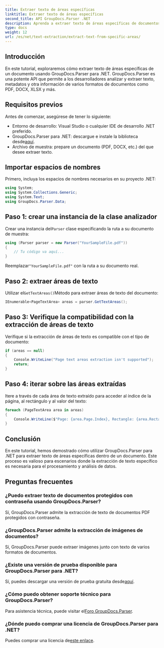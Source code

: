 ```yaml
---
title: Extraer texto de áreas específicas
linktitle: Extraer texto de áreas específicas
second_title: API GroupDocs.Parser .NET
description: Aprenda a extraer texto de áreas específicas de documentos usando GroupDocs.Parser para .NET. Guía sencilla paso a paso.
type: docs
weight: 12
url: /es/net/text-extraction/extract-text-from-specific-areas/
---
```

## Introducción
En este tutorial, exploraremos cómo extraer texto de áreas específicas de un documento usando GroupDocs.Parser para .NET. GroupDocs.Parser es una potente API que permite a los desarrolladores analizar y extraer texto, metadatos y otra información de varios formatos de documentos como PDF, DOCX, XLSX y más.
## Requisitos previos
Antes de comenzar, asegúrese de tener lo siguiente:
- Entorno de desarrollo: Visual Studio o cualquier IDE de desarrollo .NET preferido.
-  GroupDocs.Parser para .NET: descargue e instale la biblioteca desde[aquí](https://releases.groupdocs.com/parser/net/).
- Archivo de muestra: prepare un documento (PDF, DOCX, etc.) del que desee extraer texto.

## Importar espacios de nombres
Primero, incluya los espacios de nombres necesarios en su proyecto .NET:
```csharp
using System;
using System.Collections.Generic;
using System.Text;
using GroupDocs.Parser.Data;
```
## Paso 1: crear una instancia de la clase analizador
 Crear una instancia del`Parser` clase especificando la ruta a su documento de muestra:
```csharp
using (Parser parser = new Parser("YourSampleFile.pdf"))
{
    // Tu código va aquí...
}
```
 Reemplazar`"YourSampleFile.pdf"` con la ruta a su documento real.
## Paso 2: extraer áreas de texto
 Utilizar el`GetTextAreas()`Método para extraer áreas de texto del documento:
```csharp
IEnumerable<PageTextArea> areas = parser.GetTextAreas();
```
## Paso 3: Verifique la compatibilidad con la extracción de áreas de texto
Verifique si la extracción de áreas de texto es compatible con el tipo de documento:
```csharp
if (areas == null)
{
    Console.WriteLine("Page text areas extraction isn't supported");
    return;
}
```
## Paso 4: iterar sobre las áreas extraídas
Itere a través de cada área de texto extraído para acceder al índice de la página, al rectángulo y al valor del texto:
```csharp
foreach (PageTextArea area in areas)
{
    Console.WriteLine($"Page: {area.Page.Index}, Rectangle: {area.Rectangle}, Text: {area.Text}");
}
```

## Conclusión
En este tutorial, hemos demostrado cómo utilizar GroupDocs.Parser para .NET para extraer texto de áreas específicas dentro de un documento. Este proceso es valioso para escenarios donde la extracción de texto específico es necesaria para el procesamiento y análisis de datos.

## Preguntas frecuentes
### ¿Puedo extraer texto de documentos protegidos con contraseña usando GroupDocs.Parser?
Sí, GroupDocs.Parser admite la extracción de texto de documentos PDF protegidos con contraseña.
### ¿GroupDocs.Parser admite la extracción de imágenes de documentos?
Sí, GroupDocs.Parser puede extraer imágenes junto con texto de varios formatos de documentos.
### ¿Existe una versión de prueba disponible para GroupDocs.Parser para .NET?
 Sí, puedes descargar una versión de prueba gratuita desde[aquí](https://releases.groupdocs.com/).
### ¿Cómo puedo obtener soporte técnico para GroupDocs.Parser?
 Para asistencia técnica, puede visitar el[Foro GroupDocs.Parser](https://forum.groupdocs.com/c/parser/17).
### ¿Dónde puedo comprar una licencia de GroupDocs.Parser para .NET?
 Puedes comprar una licencia de[este enlace](https://purchase.groupdocs.com/buy).